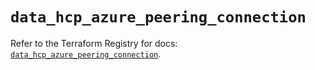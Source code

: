 # `data_hcp_azure_peering_connection`

Refer to the Terraform Registry for docs: [`data_hcp_azure_peering_connection`](https://registry.terraform.io/providers/hashicorp/hcp/0.91.0/docs/data-sources/azure_peering_connection).
